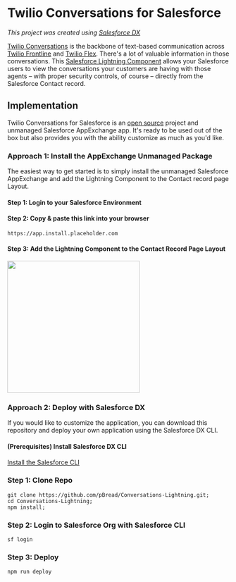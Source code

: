 # Twilio Conversations for Salesforce

_This project was created using [Salesforce DX](https://developer.salesforce.com/docs/atlas.en-us.sfdx_dev.meta/sfdx_dev/sfdx_dev_ws_create_new.htm)_

[Twilio Conversations](https://www.twilio.com/docs/conversations) is the backbone of text-based communication across [Twilio Frontline](https://www.twilio.com/frontline) and [Twilio Flex](https://www.twilio.com/flex). There's a lot of valuable information in those conversations. This [Salesforce Lightning Component](https://developer.salesforce.com/docs/atlas.en-us.lightning.meta/lightning/intro_components.htm) allows your Salesforce users to view the conversations your customers are having with those agents – with proper security controls, of course – directly from the Salesforce Contact record.

## Implementation

Twilio Conversations for Salesforce is an [open source](./LICENSE) project and unmanaged Salesforce AppExchange app. It's ready to be used out of the box but also provides you with the ability customize as much as you'd like.

### Approach 1: Install the AppExchange Unmanaged Package

The easiest way to get started is to simply install the unmanaged Salesforce AppExchange and add the Lightning Component to the Contact record page Layout.

#### Step 1: Login to your Salesforce Environment

#### Step 2: Copy & paste this link into your browser

```
https://app.install.placeholder.com
```

#### Step 3: Add the Lightning Component to the Contact Record Page Layout

<img src="./misc/add-lgt-comp.gif" height="300"/>

### Approach 2: Deploy with Salesforce DX

If you would like to customize the application, you can download this repository and deploy your own application using the Salesforce DX CLI.

#### (Prerequisites) Install Salesforce DX CLI

[Install the Salesforce CLI](https://developer.salesforce.com/docs/atlas.en-us.sfdx_setup.meta/sfdx_setup/sfdx_setup_install_cli.htm)

### Step 1: Clone Repo

```
git clone https://github.com/pBread/Conversations-Lightning.git;
cd Conversations-Lightning;
npm install;
```

### Step 2: Login to Salesforce Org with Salesforce CLI

```
sf login
```

### Step 3: Deploy

```
npm run deploy
```

